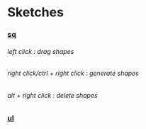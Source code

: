 # Sketches

### [sq](https://ngc6720.github.io/croquis/sq/)
###### left click : drag shapes
###### right click/ctrl + right click : generate shapes
###### alt + right click : delete shapes
### [ul](https://ngc6720.github.io/croquis/ul/)
